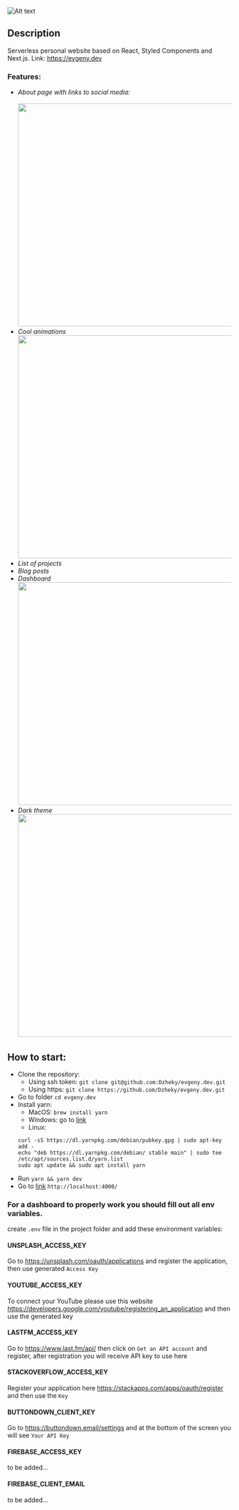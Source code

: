 ![Alt text](https://i.imgur.com/7Nt9r94.png)
## Description
Serverless personal website based on React, Styled Components and Next.js. Link: https://evgeny.dev

### Features:
* *About page with links to social media:* <br>
<br/><img src="https://i.imgur.com/a0zPOAx.png" width="500" />
* *Cool animations*
<br/><img src="https://i.imgur.com/5CX8zYZ.gif" width="500" />
* *List of projects*
* *Blog posts*
* *Dashboard*
<br/><img src="https://i.imgur.com/2zLwkm8.png" width="500" />
* *Dark theme* 
<br/><img src="https://i.imgur.com/ouiiyow.gif" width="500" />

## How to start:
* Clone the repository:
    * Using ssh token: `git clone git@github.com:Dzheky/evgeny.dev.git`
    * Using https: `git clone https://github.com/Dzheky/evgeny.dev.git`
* Go to folder `cd evgeny.dev`
* Install yarn:
    * MacOS: `brew install yarn`
    * Windows: go to [link](https://classic.yarnpkg.com/en/docs/install/#windows-stable)
    * Linux:
  ```
  curl -sS https://dl.yarnpkg.com/debian/pubkey.gpg | sudo apt-key add -
  echo "deb https://dl.yarnpkg.com/debian/ stable main" | sudo tee /etc/apt/sources.list.d/yarn.list
  sudo apt update && sudo apt install yarn
  ```
* Run `yarn && yarn dev`
* Go to [link](http://localhost:4000/) `http://localhost:4000/`

### For a dashboard to properly work you should fill out all env variables.

create `.env` file in the project folder and add these environment variables:
#### UNSPLASH_ACCESS_KEY
Go to https://unsplash.com/oauth/applications and register the application, then use generated `Access Key`
#### YOUTUBE_ACCESS_KEY
To connect your YouTube please use this website https://developers.google.com/youtube/registering_an_application
and then use the generated key
#### LASTFM_ACCESS_KEY
Go to https://www.last.fm/api/ then click on `Get an API account` and register, after registration you will receive API key to use here 
#### STACKOVERFLOW_ACCESS_KEY
Register your application here https://stackapps.com/apps/oauth/register and then use the `Key`
#### BUTTONDOWN_CLIENT_KEY
Go to https://buttondown.email/settings and at the bottom of the screen you will see `Your API Key`
#### FIREBASE_ACCESS_KEY
to be added...
#### FIREBASE_CLIENT_EMAIL
to be added...
